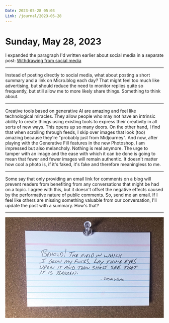 ```yaml
---
Date: 2023-05-28 05:03
Link: /journal/2023-05-28
---
```


# Sunday, May 28, 2023

I expanded the paragraph I'd written earlier about social media in a separate post: [Withdrawing from social media](/2023/withdrawing-from-social-media) 

---

Instead of posting directly to social media, what about posting a short summary and a link on Micro.blog each day? That might feel too much like advertising, but should reduce the need to monitor replies quite so frequently, but still allow me to more likely share things. Something to think about.

---

Creative tools based on generative AI are amazing and feel like technological miracles. They allow people who may not have an intrinsic ability to create things using existing tools to express their creativity in all sorts of new ways. This opens up so many doors. On the other hand, I find that when scrolling through feeds, I skip over images that look (too) amazing because they're "probably just from Midjourney". And now, after playing with the Generative Fill features in the new Photoshop, I am impressed but also melancholy. Nothing is real anymore. The urge to tamper with an image and the ease with which it can be done is going to mean that fewer and fewer images will remain authentic. It doesn't matter how cool a photo is, if it's faked, it's fake and therefore meaningless to me. 

---

Some say that only providing an email link for comments on a blog will prevent readers from benefiting from any conversations that might be had on a topic. I agree with this, but it doesn't offset the negative effects caused by the performative nature of public comments. So, send me an email. If I feel like others are missing something valuable from our conversation, I'll update the post with a summary. How's that?

---

![](_quote.jpg)

